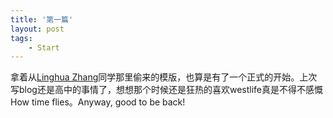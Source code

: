 ```yaml
---
title: '第一篇'
layout: post
tags:
    - Start
---
```


拿着从[Linghua Zhang](http://lhzhang.com/)同学那里偷来的模版，也算是有了一个正式的开始。上次写blog还是高中的事情了，想想那个时候还是狂热的喜欢westlife真是不得不感慨How time flies。Anyway, good to be back! 